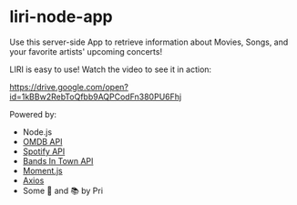 # liri-node-app
Use this server-side App to retrieve information about Movies, Songs, and your favorite artists' upcoming concerts! 

LIRI is easy to use! Watch the video to see it in action:

https://drive.google.com/open?id=1kBBw2RebToQfbb9AQPCodFn380PU6Fhj

Powered by:
- Node.js
- [OMDB API](http://www.omdbapi.com/)
- [Spotify API](https://developer.spotify.com/documentation/)
- [Bands In Town API](https://manager.bandsintown.com/support/bandsintown-api?locale=en)
- [Moment.js](https://www.npmjs.com/package/moment)
- [Axios](https://www.npmjs.com/package/axios)
- Some :brain: and :books: by Pri


